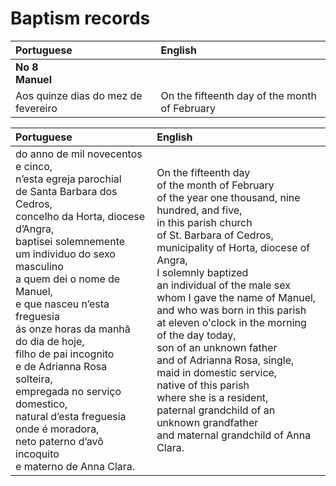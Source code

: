 # Baptism records

|Portuguese|English|
|:---|:---|
|<b>No 8</b><br><b>Manuel</b>||
|Aos quinze dias do mez de fevereiro|On the fifteenth day of the month of February|


|Portuguese|English|
|:---|:---|
|do anno de mil novecentos e cinco,<br>n’esta egreja parochial<br>de Santa Barbara dos Cedros,<br>concelho da Horta, diocese d’Angra,<br>baptisei solemnemente<br>um individuo do sexo masculino<br>a quem dei o nome de Manuel,<br>e que nasceu n’esta freguesia<br>ás onze horas da manhã<br>do dia de hoje,<br>filho de pai incognito<br>e de Adrianna Rosa solteira,<br>empregada no serviço domestico,<br>natural d’esta freguesia<br>onde é moradora,<br>neto paterno d’avô incoquito<br>e materno de Anna Clara.|On the fifteenth day<br>of the month of February<br>of the year one thousand, nine hundred, and five,<br>in this parish church<br>of St. Barbara of Cedros,<br>municipality of Horta, diocese of Angra,<br>I solemnly baptized<br>an individual of the male sex<br>whom I gave the name of Manuel,<br>and who was born in this parish<br>at eleven o'clock in the morning<br>of the day today,<br>son of an unknown father<br>and of Adrianna Rosa, single,<br>maid in domestic service,<br>native of this parish<br>where she is a resident,<br>paternal grandchild of an unknown grandfather<br>and maternal grandchild of Anna Clara.|
